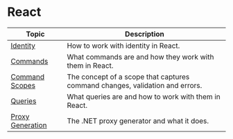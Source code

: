 # React

| Topic | Description |
| ------- | ----------- |
| [Identity](./identity.md) | How to work with identity in React. |
| [Commands](./commands.md) | What commands are and how they work with them in React. |
| [Command Scopes](./command-scope.md) | The concept of a scope that captures command changes, validation and errors. |
| [Queries](./queries.md) | What queries are and how to work with them in React. |
| [Proxy Generation](./proxy-generation.md) | The .NET proxy generator and what it does. |
